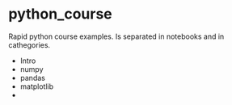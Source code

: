 # python_course
Rapid python course examples. Is separated in notebooks and in cathegories.

* Intro
* numpy
* pandas
* matplotlib
* 
